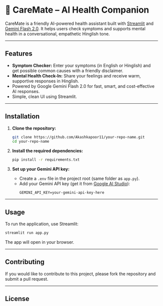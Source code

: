 # 🤖 CareMate – AI Health Companion

CareMate is a friendly AI-powered health assistant built with [Streamlit](https://streamlit.io/) and [Gemini Flash 2.0](https://aistudio.google.com/). It helps users check symptoms and supports mental health in a conversational, empathetic Hinglish tone.

---

## Features

- **Symptom Checker:** Enter your symptoms (in English or Hinglish) and get possible common causes with a friendly disclaimer.
- **Mental Health Check-In:** Share your feelings and receive warm, supportive responses in Hinglish.
- Powered by Google Gemini Flash 2.0 for fast, smart, and cost-effective AI responses.
- Simple, clean UI using Streamlit.

---

## Installation

1. **Clone the repository:**
   ```bash
   git clone https://github.com/Akashkapoor11/your-repo-name.git
   cd your-repo-name
   ```

2. **Install the required dependencies:**
   ```bash
   pip install -r requirements.txt
   ```

3. **Set up your Gemini API key:**
   - Create a `.env` file in the project root (same folder as `app.py`).
   - Add your Gemini API key (get it from [Google AI Studio](https://aistudio.google.com/app/apikey)):
     ```
     GEMINI_API_KEY=your-gemini-api-key-here
     ```

---

## Usage

To run the application, use Streamlit:

```bash
streamlit run app.py
```

The app will open in your browser.

---

## Contributing

If you would like to contribute to this project, please fork the repository and submit a pull request.

---

## License

